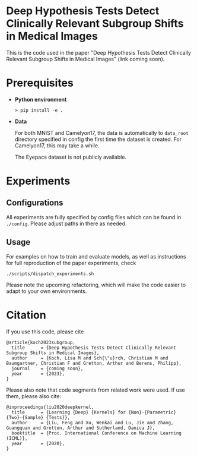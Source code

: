 # Deep Hypothesis Tests Detect Clinically Relevant Subgroup Shifts in Medical Images

This is the code used in the paper "Deep Hypothesis Tests Detect Clinically Relevant Subgroup Shifts in Medical Images" (link coming soon).

# Prerequisites

* **Python environment**

  ````
  > pip install -e .
  ````


* **Data** 

  For both MNIST and Camelyon17, the data is automatically to `data_root` directory specified in config the first time the dataset is created. For Camelyon17, this may take a while.

  The Eyepacs dataset is not publicly available.

# Experiments

## Configurations

All experiments are fully specified by config files which can be found in `./config`. Please adjust paths in there as needed.



## Usage

For examples on how to train and evaluate models, as well as instructions for full reproduction of the paper experiments, check 

```
./scripts/dispatch_experiments.sh
```

Please note the upcoming refactoring, which will make the code easier to adapt to your own environments.


# Citation

If you use this code, please cite

````
@article{koch2023subgroup,
  title      = {Deep Hypothesis Tests Detect Clinically Relevant Subgroup Shifts in Medical Images},
  author     = {Koch, Lisa M and Sch{\"u}rch, Christian M and Baumgartner, Christian F and Gretton, Arthur and Berens, Philipp},
  journal    = {coming soon},
  year       = {2023},
}
````

Please also note that code segments from related work were used. If use them, please also cite:

````
@inproceedings{liu2020deepkernel,
  title      = {Learning {Deep} {Kernels} for {Non}-{Parametric} {Two}-{Sample} {Tests}},
  author     = {Liu, Feng and Xu, Wenkai and Lu, Jie and Zhang, Guangquan and Gretton, Arthur and Sutherland, Danica J},
  booktitle  = {Proc. International Conference on Machine Learning (ICML)},
  year       = {2020},
}


````

